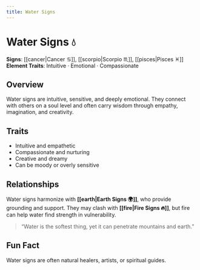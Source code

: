 ```yaml
---
title: Water Signs
---
```

# Water Signs 💧  

**Signs**: [[cancer|Cancer ♋]], [[scorpio|Scorpio ♏]], [[pisces|Pisces ♓]]  
**Element Traits**: Intuitive · Emotional · Compassionate  

## Overview  
Water signs are intuitive, sensitive, and deeply emotional. They connect with others on a soul level and often carry wisdom through empathy, imagination, and creativity.  
## Traits  
- Intuitive and empathetic  
- Compassionate and nurturing  
- Creative and dreamy  
- Can be moody or overly sensitive  

## Relationships  
Water signs harmonize with **[[earth|Earth Signs 🌍]]**, who provide grounding and support. They may clash with **[[fire|Fire Signs 🔥]]**, but fire can help water find strength in vulnerability.  

> “Water is the softest thing, yet it can penetrate mountains and earth.”  

## Fun Fact  
Water signs are often natural healers, artists, or spiritual guides. 
